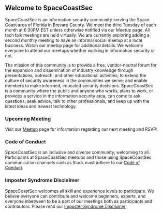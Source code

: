 ## Welcome to SpaceCoastSec

SpaceCoastSec is an information security community serving the Space Coast area of Florida in Brevard County. We meet the third Tuesday of each month at 6:30PM EST unless otherwise notified via our Meetup page.  All tech talk meetings are held virtually. We are currently exploring adding a second monthly meeting to have an informal social meetup at a local business. Watch our meetup page for additional details. We welcome everyone to attend our meetups whether working in information security or not.

The mission of this community is to provide a free, vendor-neutral forum for the expansion and dissemination of industry knowledge through presentations, outreach, and other educational activities; to extend the culture of security awareness in the communities we serve; and enable members to make informed, educated security decisions. SpaceCoastSec is a community where the public and anyone who works, plans to work, or provides a service in the information security area, can come to ask questions, seek advice, talk to other professionals, and keep up with the latest ideas and newest technology.

### Upcoming Meeting

Visit our [Meetup](https://www.meetup.com/spacecoastsec/) page for information regarding our next meeting and RSVP! 

### Code of Conduct

SpaceCoastSec is an inclusive and diverse community, welcoming to all. Participants at SpaceCoastSec meetups and those using SpaceCoastSec communication channels such as Slack must adhere to our [Code of Conduct](coc.html).

### Imposter Syndrome Disclaimer

SpaceCoastSec welcomes all skill and experience levels to participate. We believe everyone can contribute and welcome beginners, experts, and everyone inbetween to be a part of our meetings both as participants and contributors. Please read our [Imposter Syndrome Disclaimer](impostersyndrome.html)
